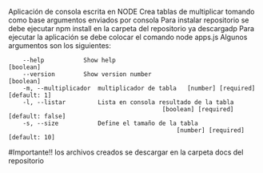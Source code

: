 Aplicación de consola escrita en NODE
Crea tablas de multiplicar tomando como base argumentos enviados por consola
Para instalar repositorio se debe ejecutar npm install en la carpeta del repositorio ya descargadp
Para ejecutar la aplicación se debe colocar el comando node apps.js <argumentos>
Algunos argumentos son los siguientes:

```
    --help           Show help                                       [boolean]
    --version        Show version number                             [boolean]
    -m, --multiplicador  multiplicador de tabla   [number] [required] [default: 1]
    -l, --listar         Lista en consola resultado de la tabla
                                           [boolean] [required] [default: false]
    -s, --size           Define el tamaño de la tabla
                                               [number] [required] [default: 10]
```


#Importante!! los archivos creados se descargar en la carpeta docs del repositorio